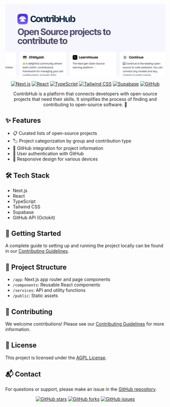 <div align="center">

![ContribHub Logo](.github/og-ch.png)

[![Next.js](https://img.shields.io/badge/Next.js-000000?style=for-the-badge&logo=next.js&logoColor=white)](https://nextjs.org/)
[![React](https://img.shields.io/badge/React-61DAFB?style=for-the-badge&logo=react&logoColor=black)](https://reactjs.org/)
[![TypeScript](https://img.shields.io/badge/TypeScript-3178C6?style=for-the-badge&logo=typescript&logoColor=white)](https://www.typescriptlang.org/)
[![Tailwind CSS](https://img.shields.io/badge/Tailwind_CSS-38B2AC?style=for-the-badge&logo=tailwind-css&logoColor=white)](https://tailwindcss.com/)
[![Supabase](https://img.shields.io/badge/Supabase-3ECF8E?style=for-the-badge&logo=supabase&logoColor=white)](https://supabase.io/)
[![GitHub](https://img.shields.io/badge/GitHub_API-181717?style=for-the-badge&logo=github&logoColor=white)](https://docs.github.com/en/rest)

ContribHub is a platform that connects developers with open-source projects that need their skills. It simplifies the process of finding and contributing to open-source software. 🚀

</div>

## ✨ Features

- 📋 Curated lists of open-source projects
- 🏷️ Project categorization by group and contribution type
- 🔗 GitHub integration for project information
- 🔐 User authentication with GitHub
- 📱 Responsive design for various devices

## 🛠️ Tech Stack

- Next.js
- React
- TypeScript
- Tailwind CSS
- Supabase
- GitHub API (Octokit)

## 🚀 Getting Started

A complete guide to setting up and running the project locally can be found in our [Contributing Guidelines](CONTRIBUTING.md).

## 📁 Project Structure

- `/app`: Next.js app router and page components
- `/components`: Reusable React components
- `/services`: API and utility functions
- `/public`: Static assets

## 🤝 Contributing

We welcome contributions! Please see our [Contributing Guidelines](CONTRIBUTING.md) for more information.

## 📄 License

This project is licensed under the [AGPL License](LICENSE).

## 📬 Contact

For questions or support, please make an issue in the [GitHub repository](https://github.com/graphicmade/contribhub/issues).

<div align="center">

[![GitHub stars](https://img.shields.io/github/stars/graphicmade/contribhub?style=social)](https://github.com/graphicmade/contribhub/stargazers)
[![GitHub forks](https://img.shields.io/github/forks/graphicmade/contribhub?style=social)](https://github.com/graphicmade/contribhub/network/members)
[![GitHub issues](https://img.shields.io/github/issues/graphicmade/contribhub?style=social)](https://github.com/graphicmade/contribhub/issues)

</div>
